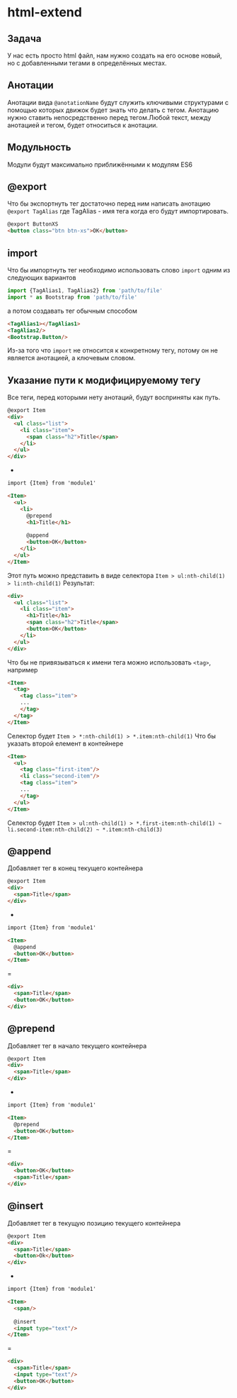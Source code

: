 # html-extend


## Задача
У нас есть просто html файл, нам нужно создать на его основе новый, но с добавленными тегами в определённых местах.


## Анотации
Анотации вида `@anotationName` будут служить ключивыми структурами с помощью которых движок будет знать что делать с тегом. Анотацию нужно ставить непосредственно перед тегом.Любой текст, между анотацией и тегом, будет относиться к анотации.


## Модульность
Модули будут максимально приближёнными к модулям ES6


## @export
Что бы экспортнуть тег достаточно перед ним написать анотацию `@export TagAlias` где TagAlias - имя тега когда его будут импортировать.
```html
@export ButtonXS
<button class="btn btn-xs">OK</button>
```


## import
Что бы импортнуть тег необходимо использовать слово `import` одним из следующих вариантов
```javascript
import {TagAlias1, TagAlias2} from 'path/to/file'
import * as Bootstrap from 'path/to/file'
```
а потом создавать тег обычным способом
```html
<TagAlias1></TagAlias1>
<TagAlias2/>
<Bootstrap.Button/>
```
Из-за того что `import` не относится к конкретному тегу, потому он не является анотацией, а ключевым словом.


## Указание пути к модифицируемому тегу
Все теги, перед которыми нету анотаций, будут восприняты как путь.
```html
@export Item
<div>
  <ul class="list">
    <li class="item">
      <span class="h2">Title</span>
    </li>
  </ul>
</div>
```
+
```html
import {Item} from 'module1'

<Item>
  <ul>
    <li>
      @prepend
      <h1>Title</h1>
      
      @append
      <button>OK</button>
    </li>
  </ul>
</Item>
```
Этот путь можно представить в виде селектора `Item > ul:nth-child(1) > li:nth-child(1)`
Результат:
```html
<div>
  <ul class="list">
    <li class="item">
      <h1>Title</h1>
      <span class="h2">Title</span>
      <button>OK</button>
    </li>
  </ul>
</div>
```
Что бы не привязываться к имени тега можно использовать `<tag>`, например
```html
<Item>
  <tag>
    <tag class="item">
    ...
    </tag>
  </tag>
</Item>
```
Селектор будет `Item > *:nth-child(1) > *.item:nth-child(1)`
Что бы указать второй елемент в контейнере
```html
<Item>
  <ul>
    <tag class="first-item"/>
    <li class="second-item"/>
    <tag class="item">
    ...
    </tag>
  </ul>
</Item>
```
Селектор будет `Item > ul:nth-child(1) > *.first-item:nth-child(1) ~ li.second-item:nth-child(2) ~ *.item:nth-child(3)`


## @append
Добавляет тег в конец текущего контейнера
```html
@export Item
<div>
  <span>Title</span>
</div>
```
+
```html
import {Item} from 'module1'

<Item>
  @append
  <button>OK</button>
</Item>
```
 =
```html
<div>
  <span>Title</span>
  <button>OK</button>
</div>
```


## @prepend
Добавляет тег в начало текущего контейнера
```html
@export Item
<div>
  <span>Title</span>
</div>
```
+
```html
import {Item} from 'module1'

<Item>
  @prepend
  <button>OK</button>
</Item>
```
 =
```html
<div>
  <button>OK</button>
  <span>Title</span>
</div>
```

## @insert
Добавляет тег в текущую позицию текущего контейнера
```html
@export Item
<div>
  <span>Title</span>
  <button>Ok</button>
</div>
```
+
```html
import {Item} from 'module1'

<Item>
  <span/>
  
  @insert
  <input type="text"/>
</Item>
```
 =
```html
<div>
  <span>Title</span>
  <input type="text"/>
  <button>OK</button>
</div>
```
